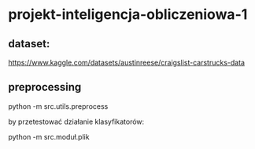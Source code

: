 # projekt-inteligencja-obliczeniowa-1

## dataset:
https://www.kaggle.com/datasets/austinreese/craigslist-carstrucks-data


## preprocessing 

python -m src.utils.preprocess

by przetestować działanie klasyfikatorów:

python -m src.moduł.plik


